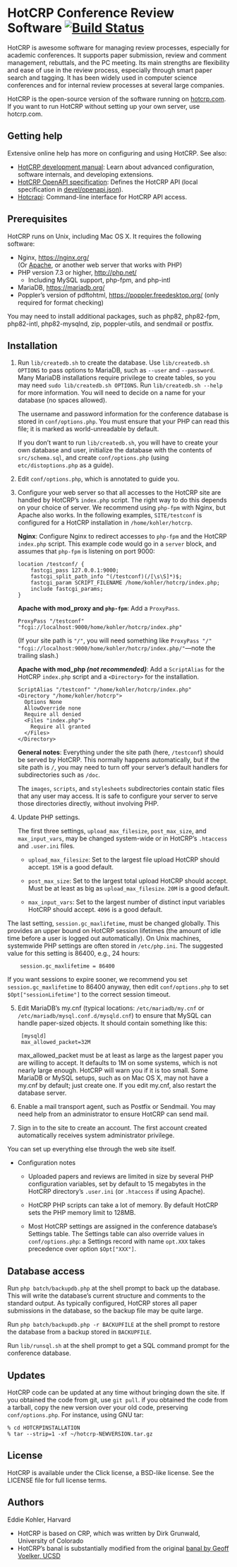 HotCRP Conference Review Software [![Build Status](https://github.com/kohler/hotcrp/actions/workflows/tests.yml/badge.svg)](https://github.com/kohler/hotcrp/actions/workflows/tests.yml)
=================================

HotCRP is awesome software for managing review processes, especially for
academic conferences. It supports paper submission, review and comment
management, rebuttals, and the PC meeting. Its main strengths are flexibility
and ease of use in the review process, especially through smart paper search
and tagging. It has been widely used in computer science conferences and for
internal review processes at several large companies.

HotCRP is the open-source version of the software running on
[hotcrp.com](https://hotcrp.com). If you want to run HotCRP without setting
up your own server, use hotcrp.com.


Getting help
------------

Extensive online help has more on configuring and using HotCRP. See also:

* [HotCRP development manual](./devel/manual/index.md): Learn about
  advanced configuration, software internals, and developing extensions.
* [HotCRP OpenAPI specification](https://hotcrp.com/devel/api/): Defines the
  HotCRP API (local specification in
  [devel/openapi.json](./devel/openapi.json)).
* [Hotcrapi](./devel/manual/hotcrapi.md): Command-line interface for HotCRP API
  access.


Prerequisites
-------------

HotCRP runs on Unix, including Mac OS X. It requires the following
software:

* Nginx, https://nginx.org/ \
  (Or [Apache](https://httpd.apache.org), or another web server that works with PHP)
* PHP version 7.3 or higher, http://php.net/
  - Including MySQL support, php-fpm, and php-intl
* MariaDB, https://mariadb.org/
* Poppler’s version of pdftohtml, https://poppler.freedesktop.org/ (only
  required for format checking)

You may need to install additional packages, such as php82, php82-fpm,
php82-intl, php82-mysqlnd, zip, poppler-utils, and sendmail or postfix.


Installation
------------

1. Run `lib/createdb.sh` to create the database. Use `lib/createdb.sh OPTIONS`
   to pass options to MariaDB, such as `--user` and `--password`. Many MariaDB
   installations require privilege to create tables, so you may need `sudo
   lib/createdb.sh OPTIONS`. Run `lib/createdb.sh --help` for more
   information. You will need to decide on a name for your database (no spaces
   allowed).

   The username and password information for the conference database is stored
   in `conf/options.php`. You must ensure that your PHP can read this file; it
   is marked as world-unreadable by default.

   If you don’t want to run `lib/createdb.sh`, you will have to create your
   own database and user, initialize the database with the contents of
   `src/schema.sql`, and create `conf/options.php` (using
   `etc/distoptions.php` as a guide).

2. Edit `conf/options.php`, which is annotated to guide you.

3. Configure your web server so that all accesses to the HotCRP site are
   handled by HotCRP’s `index.php` script. The right way to do this depends on
   your choice of server. We recommend using `php-fpm` with Nginx, but Apache
   also works. In the following examples, `SITE/testconf` is configured for a
   HotCRP installation in `/home/kohler/hotcrp`.

   **Nginx**: Configure Nginx to redirect accesses to `php-fpm` and the HotCRP
   `index.php` script. This example code would go in a `server` block, and
   assumes that `php-fpm` is listening on port 9000:

   ```
   location /testconf/ {
       fastcgi_pass 127.0.0.1:9000;
       fastcgi_split_path_info ^(/testconf)(/[\s\S]*)$;
       fastcgi_param SCRIPT_FILENAME /home/kohler/hotcrp/index.php;
       include fastcgi_params;
   }
   ```

   **Apache with mod_proxy and `php-fpm`**: Add a `ProxyPass`.

   ```
   ProxyPass "/testconf" "fcgi://localhost:9000/home/kohler/hotcrp/index.php"
   ```

   (If your site path is `"/"`, you will need something like `ProxyPass "/"
   "fcgi://localhost:9000/home/kohler/hotcrp/index.php/"`—note the trailing
   slash.)

   **Apache with mod_php _(not recommended)_**: Add a `ScriptAlias` for the
   HotCRP `index.php` script and a `<Directory>` for the installation.

   ```
   ScriptAlias "/testconf" "/home/kohler/hotcrp/index.php"
   <Directory "/home/kohler/hotcrp">
     Options None
     AllowOverride none
     Require all denied
     <Files "index.php">
       Require all granted
     </Files>
   </Directory>
   ```

   **General notes**: Everything under the site path (here, `/testconf`)
   should be served by HotCRP. This normally happens automatically, but if the
   site path is `/`, you may need to turn off your server’s default handlers
   for subdirectories such as `/doc`.

   The `images`, `scripts`, and `stylesheets` subdirectories contain static
   files that any user may access. It is safe to configure your server to
   serve those directories directly, without involving PHP.

4. Update PHP settings.

   The first three settings, `upload_max_filesize`, `post_max_size`, and
  `max_input_vars`, may be changed system-wide or in HotCRP’s `.htaccess` and
  `.user.ini` files.

   * `upload_max_filesize`: Set to the largest file upload HotCRP should accept.
     `15M` is a good default.

   * `post_max_size`: Set to the largest total upload HotCRP should accept. Must
     be at least as big as `upload_max_filesize`. `20M` is a good default.

   * `max_input_vars`: Set to the largest number of distinct input variables
     HotCRP should accept. `4096` is a good default.

  The last setting, `session.gc_maxlifetime`, must be changed globally. This
  provides an upper bound on HotCRP session lifetimes (the amount of idle time
  before a user is logged out automatically). On Unix machines, systemwide PHP
  settings are often stored in `/etc/php.ini`. The suggested value for this
  setting is 86400, e.g., 24 hours:

        session.gc_maxlifetime = 86400

   If you want sessions to expire sooner, we recommend you set
   `session.gc_maxlifetime` to 86400 anyway, then edit `conf/options.php` to set
   `$Opt["sessionLifetime"]` to the correct session timeout.

5. Edit MariaDB’s my.cnf (typical locations: `/etc/mariadb/my.cnf` or
   `/etc/mariadb/mysql.conf.d/mysqld.cnf`) to ensure that MySQL can handle
   paper-sized objects.  It should contain something like this:

        [mysqld]
        max_allowed_packet=32M

   max_allowed_packet must be at least as large as the largest paper you are
   willing to accept. It defaults to 1M on some systems, which is not nearly
   large enough. HotCRP will warn you if it is too small. Some MariaDB or MySQL
   setups, such as on Mac OS X, may not have a my.cnf by default; just create
   one. If you edit my.cnf, also restart the database server.

6. Enable a mail transport agent, such as Postfix or Sendmail. You may need help
   from an administrator to ensure HotCRP can send mail.

7. Sign in to the site to create an account. The first account created
   automatically receives system administrator privilege.

You can set up everything else through the web site itself.

* Configuration notes

  - Uploaded papers and reviews are limited in size by several PHP
    configuration variables, set by default to 15 megabytes in the HotCRP
    directory’s `.user.ini` (or `.htaccess` if using Apache).

  - HotCRP PHP scripts can take a lot of memory. By default HotCRP sets the
    PHP memory limit to 128MB.

  - Most HotCRP settings are assigned in the conference database’s
    Settings table. The Settings table can also override values in
    `conf/options.php`: a Settings record with name `opt.XXX` takes
    precedence over option `$Opt["XXX"]`.


Database access
---------------

Run `php batch/backupdb.php` at the shell prompt to back up the database.
This will write the database’s current structure and comments to the
standard output. As typically configured, HotCRP stores all paper
submissions in the database, so the backup file may be quite large.

Run `php batch/backupdb.php -r BACKUPFILE` at the shell prompt to restore the
database from a backup stored in `BACKUPFILE`.

Run `lib/runsql.sh` at the shell prompt to get a SQL command prompt for the
conference database.


Updates
-------

HotCRP code can be updated at any time without bringing down the site.
If you obtained the code from git, use `git pull`. if you obtained
the code from a tarball, copy the new version over your old code,
preserving `conf/options.php`. For instance, using GNU tar:

    % cd HOTCRPINSTALLATION
    % tar --strip=1 -xf ~/hotcrp-NEWVERSION.tar.gz


License
-------

HotCRP is available under the Click license, a BSD-like license. See the
LICENSE file for full license terms.


Authors
-------

Eddie Kohler, Harvard

* HotCRP is based on CRP, which was written by Dirk Grunwald,
  University of Colorado
* HotCRP’s banal is substantially modified from the original
  [banal by Geoff Voelker, UCSD](http://www.sysnet.ucsd.edu/sigops/banal/)
